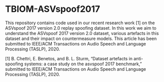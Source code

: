 # TBIOM-ASVspoof2017
This repository contains code used in our recent research work [1] on the ASVspoof 2017 version 2.0 replay spoofing dataset. In this work we aim to understand the ASVspoof 2017 version 2.0 dataset, various artefacts in this dataset and their impact on countermeasure models. This article has been submitted to IEEE/ACM Transactions on Audio Speech and Language Processing (TASLP), 2020.


[1] B. Chettri, E. Benetos, and B. L. Sturm, “Dataset artefacts in anti-spoofing systems: a case study on the asvspoof 2017 benchmark,” submitted to IEEE/ACM Transactions on Audio Speech and Language Processing (TASLP), 2020.
